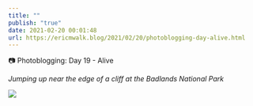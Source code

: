 ```yaml
---
title: ""
publish: "true"
date: 2021-02-20 00:01:48
url: https://ericmwalk.blog/2021/02/20/photoblogging-day-alive.html
---
```


📷 Photoblogging: Day 19 - Alive

*Jumping up near the edge of a cliff at the Badlands National Park*

![](https://ericmwalk.blog/uploads/2021/b07d3f038e.jpg)
